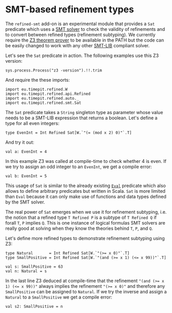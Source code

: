 # SMT-based refinement types

The `refined-smt` add-on is an experimental module that provides a
`Sat` predicate which uses a [SMT solver][SMT] to check the validity
of refinements and to convert between refined types (refinement
subtyping). We currently require the [Z3 theorem prover][Z3] to be
available in the PATH but the code can be easily changed to work with
any other [SMT-LIB][SMT-LIB] compliant solver.

Let's see the `Sat` predicate in action. The following examples use
this Z3 version:
```tut
sys.process.Process("z3 -version").!!.trim
```
And require the these imports:
```tut:silent
import eu.timepit.refined.W
import eu.timepit.refined.api.Refined
import eu.timepit.refined.auto._
import eu.timepit.refined.smt.Sat
```

The `Sat` predicate takes a `String` singleton type as parameter whose
value needs to be a SMT-LIB expression that returns a boolean. Let's
define a type for all even integers:
```tut
type EvenInt = Int Refined Sat[W.`"(= (mod x 2) 0)"`.T]
```
And try it out:
```tut
val a: EvenInt = 4
```
In this example Z3 was called at compile-time to check whether 4 is even.
If we try to assign an odd integer to an `EvenInt`, we get a compile error:
```tut:fail
val b: EvenInt = 5
```
This usage of `Sat` is similar to the already existing [`Eval`][Eval]
predicate which also allows to define arbitrary predicates but written in
Scala. `Sat` is more limited than `Eval` because it can only make use of
functions and data types defined by the SMT solver.

The real power of `Sat` emerges when we use it for refinement subtyping,
i.e. the notion that a refined type `T Refined P` is a subtype of
`T Refined Q` if forall `T`, `P` implies `Q`. This is one instance of
logical formulas SMT solvers are really good at solving when they know
the theories behind `T`, `P`,  and `Q`.

Let's define more refined types to demonstrate refinement subtyping
using Z3:
```tut:silent
type Natural       = Int Refined Sat[W.`"(>= x 0)"`.T]
type SmallPositive = Int Refined Sat[W.`"(and (>= x 1) (<= x 99))"`.T]
```
```tut
val s: SmallPositive = 63
val n: Natural = s
```
In the last line Z3 deduced at compile-time that the refinement
`"(and (>= x 1) (<= x 99))"` always implies the refinement `"(>= x 0)"`
and therefore any `SmallPositive` can be assigned to `Natural`. If we try
the inverse and assign a `Natural` to a `SmallPositive` we get a compile
error:
```tut:fail
val s2: SmallPositive = n
```

[Eval]: https://github.com/fthomas/refined/pull/82
[SMT]: https://en.wikipedia.org/wiki/Satisfiability_modulo_theories
[SMT-LIB]: http://smtlib.cs.uiowa.edu/language.shtml
[Z3]: https://github.com/Z3Prover/z3
